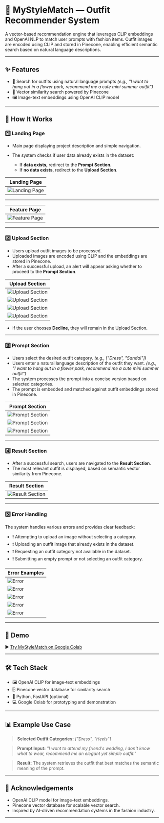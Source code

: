 # 👗 MyStyleMatch — Outfit Recommender System

A vector-based recommendation engine that leverages CLIP embeddings and OpenAI NLP to match user prompts with fashion items. Outfit images are encoded using CLIP and stored in Pinecone, enabling efficient semantic search based on natural language descriptions.

---

## ✨ Features

* 🔎 Search for outfits using natural language prompts
  *(e.g., "I want to hang out in a flower park, recommend me a cute mini summer outfit")*
* 🧠 Vector similarity search powered by Pinecone
* 🖼️ Image-text embeddings using OpenAI CLIP model

---

## 🚀 How It Works

### 1️⃣ Landing Page

* Main page displaying project description and simple navigation.
* The system checks if user data already exists in the dataset:

  * If **data exists**, redirect to the **Prompt Section**.
  * If **no data exists**, redirect to the **Upload Section**.

| Landing Page                                                                                      |
| ------------------------------------------------------------------------------------------------- |
| ![Landing Page](https://github.com/Jihan97ux/MyStyleMatch/blob/main/screenshots/landing_page.JPG) |

---
| Feature Page                                                                                      |
| ------------------------------------------------------------------------------------------------- |
| ![Feature Page](https://github.com/Jihan97ux/MyStyleMatch/blob/main/screenshots/fitur_utama.JPG) |

---

### 2️⃣ Upload Section

* Users upload outfit images to be processed.
* Uploaded images are encoded using CLIP and the embeddings are stored in Pinecone.
* After a successful upload, an alert will appear asking whether to proceed to the **Prompt Section**.

| Upload Section                                                                                                |
| ------------------------------------------------------------------------------------------------------------- |
| ![Upload Section](https://github.com/Jihan97ux/MyStyleMatch/blob/main/screenshots/upload_section.JPG)         |
| ![Upload Section](https://github.com/Jihan97ux/MyStyleMatch/blob/main/screenshots/upload_outfit.JPG)          |
| ![Upload Section](https://github.com/Jihan97ux/MyStyleMatch/blob/main/screenshots/upload_outfit_loading.JPG)  |
| ![Upload Section](https://github.com/Jihan97ux/MyStyleMatch/blob/main/screenshots/upload_outfit_berhasil.JPG) |

* If the user chooses **Decline**, they will remain in the Upload Section.

---

### 3️⃣ Prompt Section

* Users select the desired outfit category.
  *(e.g., \["Dress", "Sandal"])*
* Users enter a natural language description of the outfit they want.
  *(e.g., "I want to hang out in a flower park, recommend me a cute mini summer outfit")*
* The system processes the prompt into a concise version based on selected categories.
* The prompt is embedded and matched against outfit embeddings stored in Pinecone.

| Prompt Section                                                                                                    |
| ----------------------------------------------------------------------------------------------------------------- |
| ![Prompt Section](https://github.com/Jihan97ux/MyStyleMatch/blob/main/screenshots/prompt_section.JPG)             |
| ![Prompt Section](https://github.com/Jihan97ux/MyStyleMatch/blob/main/screenshots/prompt_rekomendasi.JPG)         |
| ![Prompt Section](https://github.com/Jihan97ux/MyStyleMatch/blob/main/screenshots/prompt_rekomendasi_loading.JPG) |

---

### 4️⃣ Result Section

* After a successful search, users are navigated to the **Result Section**.
* The most relevant outfit is displayed, based on semantic vector similarity from Pinecone.

| Result Section                                                                                           |
| -------------------------------------------------------------------------------------------------------- |
| ![Result Section](https://github.com/Jihan97ux/MyStyleMatch/blob/main/screenshots/hasil_rekomendasi.JPG) |

---

### 5️⃣ Error Handling

The system handles various errors and provides clear feedback:

* ❗ Attempting to upload an image without selecting a category.
* ❗ Uploading an outfit image that already exists in the dataset.
* ❗ Requesting an outfit category not available in the dataset.
* ❗ Submitting an empty prompt or not selecting an outfit category.

| Error Examples                                                                                                                 |
| ------------------------------------------------------------------------------------------------------------------------------ |
| ![Error](https://github.com/Jihan97ux/MyStyleMatch/blob/main/screenshots/upload_outfit_missing_kategori.JPG)                   |
| ![Error](https://github.com/Jihan97ux/MyStyleMatch/blob/main/screenshots/upload_outfit_same_outfit.JPG)                        |
| ![Error](https://github.com/Jihan97ux/MyStyleMatch/blob/main/screenshots/prompt_rekomendasi_kategori_not_in_dataset.JPG)       |
| ![Error](https://github.com/Jihan97ux/MyStyleMatch/blob/main/screenshots/prompt_rekomendasi_kategori_not_in_dataset_alert.JPG) |
| ![Error](https://github.com/Jihan97ux/MyStyleMatch/blob/main/screenshots/hasil_rekomendasi_dengan_kategori_not_in_dataset.JPG) |

---

## 🔗 Demo

▶️ [Try MyStyleMatch on Google Colab](https://colab.research.google.com/drive/1tziI0iiYD7UgJTRwo746NCt3ukd2EVHi?usp=sharing)

---

## 🛠️ Tech Stack

* 🖼️ OpenAI CLIP for image-text embeddings
* 🗄️ Pinecone vector database for similarity search
* 🐍 Python, FastAPI (optional)
* 💻 Google Colab for prototyping and demonstration

---

## 📊 Example Use Case

> **Selected Outfit Categories:**
> *\["Dress", "Heels"]*

> **Prompt Input:**
> *"I want to attend my friend's wedding, I don't know what to wear, recommend me an elegant yet simple outfit."*

> **Result:**
> The system retrieves the outfit that best matches the semantic meaning of the prompt.

---

## 📢 Acknowledgements

* OpenAI CLIP model for image-text embeddings.
* Pinecone vector database for scalable vector search.
* Inspired by AI-driven recommendation systems in the fashion industry.

---
